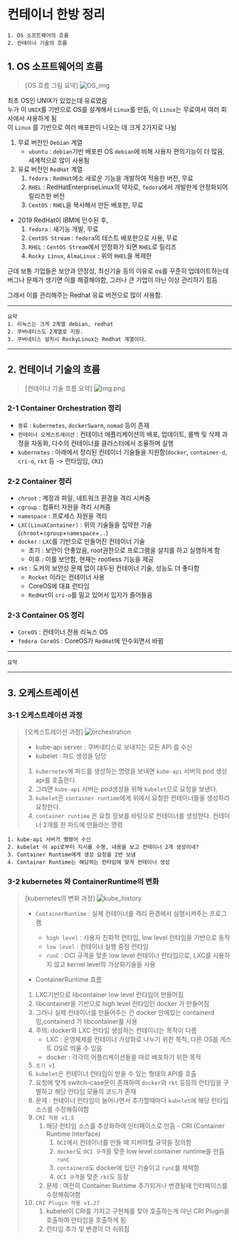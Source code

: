 # 컨테이너 한방 정리
    1. OS 소프트웨어의 흐름
    2. 컨테이너 기술의 흐름



## 1. OS 소프트웨어의 흐름
> [OS 흐름 그림 요약]
> ![OS_img](OS_history.png) 

최초 OS인 UNIX가 있었는데 유료였음  
누가 이 `UNIX`를 기반으로 OS를 설계해서 `Linux`를 만듬,
이 `Linux`는 무료여서 여러 회사에서 사용하게 됨  
이 `Linux` 를 기반으로 여러 배포판이 나오는 데 크게 2가지로 나뉨  
1. 무료 버전인 `Debian` 계열
   - `ubuntu` : `debian`기반 배포판 OS `debian`에 비해 사용자 편의기능이 더 많음, 세계적으로 많이 사용됨
2. 유료 버전인 `RedHat` 계열  
   1.  `fedora` : `RedHat`에소 새로운 기능을 개발하여 적용한 버전, 무료
   2. `RHEL` : RedHatEnterpriseLinux의 약자로, `fedora`에서 개발한게 안정화되어 릴리즈한 버전
   3. `CentOS` : `RHEL`을 복사해서 만든 배포판, 무료
- 2019 RedHat이 IBM에 인수된 후, 
  1. `fedora` :  새기능 개발, 무료 
  2. `CentOS Stream` : `fedora`의 테스트 배포판으로 사용, 무료
  3. `RHEL` : `CentOS Stream`에서 안정화가 되면 `RHEL`로 릴리즈
  4. `Rocky Linux`, `AlmaLinux` : 위의 `RHEL`을 복제한 
 
근데 보통 기업들은 보안과 안정성, 최신기술 등의 이유로 os를 꾸준히 업데이트하는데  
버그나 문제가 생기면 이를 해결해야함, 그러나 큰 기업이 아닌 이상 관리하기 힘듬  

그래서 이를 관리해주는 Redhat 유료 버전으로 많이 사용함.  

---
    요약
    1. 리눅스는 크게 2계열 debian, redhat
    2. 쿠버네티스도 2계열로 지원.
    3. 쿠버네티스 설치시 RockyLinux는 Redhat 계열이다.

---


## 2. 컨테이너 기술의 흐름

> [컨테이너 기술 흐름 요약]
> ![img.png](container_history.png)

### 2-1 Container Orchestration 정리
- `종류` : `kubernetes`, `dockerSwarm`, `nomad` 등이 존재
- `컨테이너 오케스트레이션` : 컨테이너 애플리케이션의 배포, 업데이트, 롤백 및 삭제 과정을 자동화, 다수의 컨테이너를 클러스터에서 조율하며 실행
- `kubernetes` : 아래에서 정리된 컨테이너 기술들을 지원함(`docker`, `container-d`, `cri-o`, `rkt` 등 -> 런타임임, `CRI`) 

### 2-2 Container 정리
- `chroot` : 계정과 파일, 네트워크 환경을 격리 시켜줌
- `cgroup` : 컴퓨터 자원을 격리 시켜줌
- `namespace` : 프로세스 자원을 격리 
- `LXC(LinuXContainer)` :  위의 기술들을 집약한 기술 (`chroot`+`cgroup`+`namespace`+`..`)
- `docker` : `LXC`를 기반으로 만들어진 컨테이너 기술  
    - 초기 : 보안이 안좋았음, root권한으로 프로그램을 설치를 하고 실행하게 함
    - 이후 : 이를 보안함, 현재는 rootless 기능을 제공
- `rkt` : 도커의 보안성 문제 없이 대두된 컨테이너 기술, 성능도 더 좋다함 
    - `Rocket` 이라는 컨테이너 사용
    - CoreOS에 대표 런타임
    - `RedHat`이 `cri-o`를 밀고 있어서 입지가 줄어들음

### 2-3 Container OS 정리
- `CoreOS` : 컨테이너 전용 리눅스 OS
- `fedora CoreOS` : CoreOS가 `RedHat`에 인수되면서 바뀜

---
    요약
    
---

## 3. 오케스트레이션  

### 3-1 오케스트레이션 과정
> [오케스트레이션 과정]
> ![orchestration](orchestration.png)  
> 
> - kube-api server : 쿠버네티스로 보내지는 모든 API 를 수신
> - kubelet : 파드 생성을 담당
> 1. `kubernetes`에 파드를 생성하는 명령을 보내면 `kube-api` 서버의 pod 생성 api를 호출한다.
> 2. 그러면 `kube-api` 서버는 pod생성을 위해 `kubelet`으로 요청을 보낸다.
> 3. `kubelet`은 `container runtime`에게 위에서 요청한 컨테이너들을 생성하라 요청한다.
> 4. `container runtime` 은 요청 정보를 바탕으로 컨테이너를 생성한다.
     컨테이너 2개를 한 파드에 만들라는 명령

    1. kube-api 서버가 명령어 수신
    2. kubelet 이 api로부터 지시를 수행, 내용을 보고 컨테이너 2개 생성이네?
    3. Container Runtime에게 생성 요청을 2번 보냄
    4. Container Runtime는 해당하는 런타임에 맞게 컨테이너 생성
### 3-2 kubernetes 와 ContainerRuntime의 변화
> [kubernetes의 변화 과정]
> ![kube_history](kube_history.png)
> - `ContainerRuntime` : 실제 컨테이너를 격리 환경에서 실행시켜주는 프로그램  
>   - `high level`  : 사용자 친화적 런타임, low level 런타임을 기반으로 동작
>   - `low level`  : 컨테이너 실행 중점 런타임
>   - `runC` : OCI 규격을 맞춘 low level 컨테이너 런타임으로, LXC를 사용하지 않고 kernel level의 가상화기술을 사용  
> 
> -  ContainerRuntime 흐름  
>   1. LXC기반으로 libcontainer low level 런타임이 만들어짐  
>   2. libcontainer을 기반으로 high level 런타임인 docker 가 만들어짐
>   3.  그러나 실제 컨테이너를 만들어주는 건 docker 안에있는 containerd임,containerd 가 libcontainer를 사용
>   4. 주의: docker와 LXC 런타임 생성하는 컨테이너는 목적이 다름  
>      - LXC : 운영체제를 컨테이너 가상화로 나누기 위한 목적, 다른 OS를 게스트 OS로 띄울 수 있음
>      - docker : 각각의 어플리케이션들을 따로 배포하기 위한 목적
> 1. `초기 v1`  
>   1. `kubelet`은 컨테이너 런타임이 받을 수 있는 형태의 API를 호출
>   2. 요청에 맞게 switch-case문이 존재하여 `docker`와 `rkt` 등등의 런타임을 구별하고 해당 런타임 모듈의 코드가 존재
>   3. 문제 : 컨테이너 런타임이 늘어나면서 추가할때마다 `kubelet`에 해당 런타임 소스를 수정해줘야함
> 2. `CRI 적용 v1.5`  
>    1. 해당 런타임 소스를 추상화하여 인터페이스로 만듬 - CRI (Container Runtime Interface)
>       1. `OCI`에서 컨테이너를 만들 때 지켜야할 규약을 정의함
>       2. `docker`도 `OCI 규격`을 맞춘 low level container runtime을 만듬 `runC`
>       3. `containerd`도 docker에 있던 기술이고 `runC`를 채택함
>       4. `OCI 규격`을 맞춘 `rkt`도 등장 
>    2. 문제 : 여전히 Container Runtime 추가되거나 변경될때 인터페이스를 수정해줘야함
> 3. `CRI Plugin 적용 v1.27  `
>    1. kubelet이 CRI를 가지고 구현체를 찾아 호출하는게 아닌 CRI Plugin을 호출하여 런타임을 호출하게 됨
>    2. 런타임 추가 및 변경이 더 쉬워짐